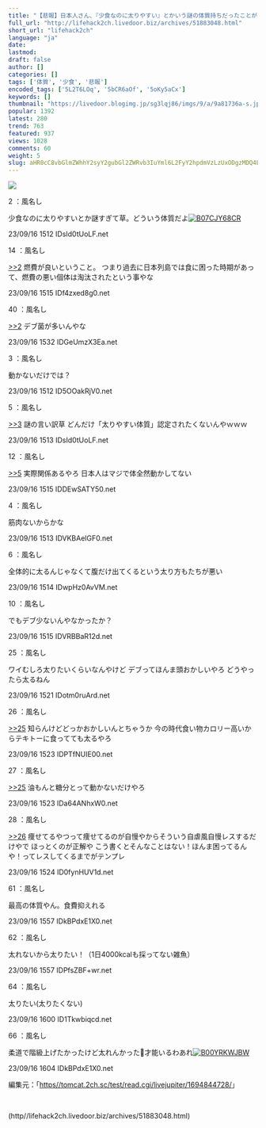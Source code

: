```yaml
---
title: "【悲報】日本人さん、『少食なのに太りやすい』とかいう謎の体質持ちだったことが発覚"
full_url: "http://lifehack2ch.livedoor.biz/archives/51883048.html"
short_url: "lifehack2ch"
language: "ja"
date: 
lastmod: 
draft: false
author: []
categories: []
tags: ['体質', '少食', '悲報']
encoded_tags: ['5L2T6LOq', '5bCR6aOf', '5oKy5aCx']
keywords: []
thumbnail: "https://livedoor.blogimg.jp/sg3lqj86/imgs/9/a/9a81736a-s.jpg"
popular: 1392
latest: 280
trend: 763
featured: 937
views: 1028
comments: 60
weight: 5
slug: aHR0cC8vbGlmZWhhY2syY2gubGl2ZWRvb3IuYml6L2FyY2hpdmVzLzUxODgzMDQ4Lmh0bWw=
---
```


![](https://livedoor.blogimg.jp/sg3lqj86/imgs/9/a/9a81736a-s.jpg)

<div><p class='t_name'>2 ：風名し</p> <p class='r2'>少食なのに太りやすいとか謎すぎて草。どういう体質だよ<a href='https//www.amazon.co.jp/dp/B07CJY68CR/?tag=nishiky24-22' target='_blank'><img src='https//m.media-amazon.com/images/I/51igf7vB1SL._SL500_.jpg' alt='B07CJY68CR' border='0'></a> </p><p>23/09/16 1512 IDsId0tUoLF.net</p> <p class='t_name_res'>14 ：風名し</p> <p class='r4'><a href='#res_2'>>>2</a> 燃費が良いということ。 つまり過去に日本列島では食に困った時期があって、燃費の悪い個体は淘汰されたという事やな </p><p>23/09/16 1515 IDf4zxed8g0.net</p> <p class='t_name_res'>40 ：風名し</p> <p class='r4'><a href='#res_2'>>>2</a> デブ菌が多いんやな </p><p>23/09/16 1532 IDGeUmzX3Ea.net</p> <p class='t_name'>3 ：風名し</p> <p class='r1'>動かないだけでは？ </p><p>23/09/16 1512 ID5OOakRjV0.net</p> <p class='t_name_res'>5 ：風名し</p> <p class='r4'><a href='#res_3'>>>3</a> 謎の言い訳草 どんだけ「太りやすい体質」認定されたくないんやｗｗｗ </p><p>23/09/16 1513 IDsId0tUoLF.net</p> <p class='t_name_res'>12 ：風名し</p> <p class='r4'><a href='#res_5'>>>5</a> 実際関係あるやろ 日本人はマジで体全然動かしてない </p><p>23/09/16 1515 IDDEwSATY50.net</p> <p class='t_name'>4 ：風名し</p> <p class='r4'>筋肉ないからかな </p><p>23/09/16 1513 IDVKBAelGF0.net</p> <p class='t_name'>6 ：風名し</p> <p class='r4'>全体的に太るんじゃなくて腹だけ出てくるという太り方もたちが悪い </p><p>23/09/16 1514 IDwpHz0AvVM.net</p> <p class='t_name'>10 ：風名し</p> <p class='r4'>でもデブ少ないんやなかったか？ </p><p>23/09/16 1515 IDVRBBaR12d.net</p> <p class='t_name'>25 ：風名し</p> <p class='r3'>ワイむしろ太りたいくらいなんやけど デブってほんま頭おかしいやろ どうやったら太るねん </p><p>23/09/16 1521 IDotm0ruArd.net</p> <p class='t_name_res'>26 ：風名し</p> <p class='r4'><a href='#res_25'>>>25</a> 知らんけどどっかおかしいんとちゃうか 今の時代食い物カロリー高いからテキトーに食ってても太るやろ </p><p>23/09/16 1523 IDPTfNUIE00.net</p> <p class='t_name_res'>27 ：風名し</p> <p class='r4'><a href='#res_25'>>>25</a> 油もんと糖分とって動かないだけやろ </p><p>23/09/16 1523 IDa64ANhxW0.net</p> <p class='t_name_res'>28 ：風名し</p> <p class='r4'><a href='#res_26'>>>26</a> 痩せてるやつって痩せてるのが自慢やからそういう自虐風自慢レスするだけやで ほっとくのが正解や こう書くとそんなことはない！ほんま困ってるんや！ってレスしてくるまでがテンプレ </p><p>23/09/16 1524 ID0fynHUV1d.net</p> <p class='t_name'>61 ：風名し</p> <p class='r4'>最高の体質やん。食費抑えれる </p><p>23/09/16 1557 IDkBPdxE1X0.net</p> <p class='t_name'>62 ：風名し</p> <p class='r4'>太れないから太りたい！（1日4000kcalも採ってない雑魚） </p><p>23/09/16 1557 IDPfsZBF+wr.net</p> <p class='t_name'>64 ：風名し</p> <p class='r4'>太りたい(太りたくない) </p><p>23/09/16 1600 ID1Tkwbiqcd.net</p> <p class='t_name'>66 ：風名し</p> <p class='r2'>柔道で階級上げたかったけど太れんかった🥺才能いるわあれ<a href='https//www.amazon.co.jp/dp/B00YRKWJBW/?tag=nishiky24-22' target='_blank'><img src='https//m.media-amazon.com/images/I/51hEwWo+TRL._SL500_.jpg' alt='B00YRKWJBW' border='0'></a> </p><p>23/09/16 1604 IDkBPdxE1X0.net</p> <p class='p_url'>編集元：「<a href='https//tomcat.2ch.sc/test/read.cgi/livejupiter/1694844728/' target='_blank'>https//tomcat.2ch.sc/test/read.cgi/livejupiter/1694844728/</a>」</p> <br clear='all'></div>

(http//lifehack2ch.livedoor.biz/archives/51883048.html)
